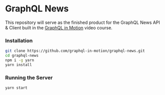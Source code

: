 # GraphQL News  
This repository will serve as the finished product for the GraphQL News API & Client built in the [GraphQL in Motion](https://www.manning.com/livevideo/graphql-in-motion) video course.

### Installation
```sh
git clone https://github.com/graphql-in-motion/graphql-news.git
cd graphql-news
npm i -g yarn
yarn install
```  

### Running the Server
```sh
yarn start
```
